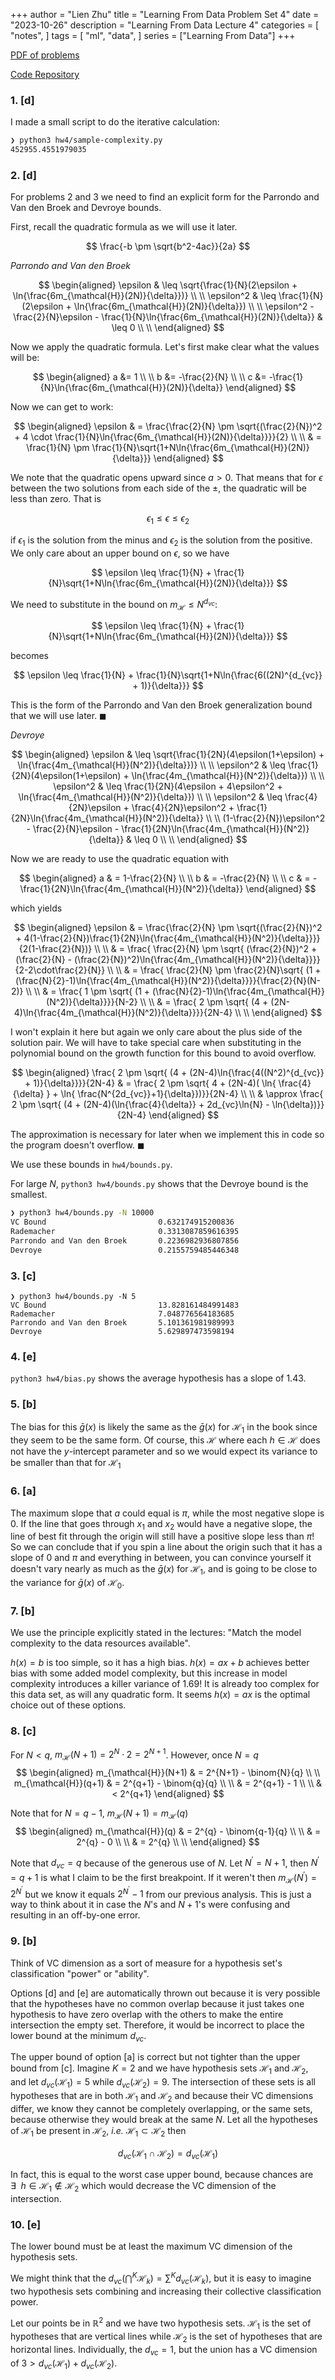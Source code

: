 +++
author = "Lien Zhu"
title = "Learning From Data Problem Set 4"
date = "2023-10-26"
description = "Learning From Data Lecture 4"
categories = [ "notes", ]
tags = [ "ml", "data", ]
series = ["Learning From Data"]
+++

[PDF of problems](https://work.caltech.edu/homework/hw4.pdf)

[Code Repository](https://github.com/lienzhuzhu/lfd)

### 1. [d]

I made a small script to do the iterative calculation:

```zsh
❯ python3 hw4/sample-complexity.py
452955.4551979035
```


### 2. [d]

For problems 2 and 3 we need to find an explicit form for the Parrondo and Van den Broek and Devroye bounds.

First, recall the quadratic formula as we will use it later.

$$
\frac{-b \pm \sqrt{b^2-4ac}}{2a}
$$

_Parrondo and Van den Broek_

$$
\begin{aligned}
\epsilon    &   \leq    \sqrt{\frac{1}{N}(2\epsilon + \ln{\frac{6m_{\mathcal{H}}(2N)}{\delta}})} \\ \\
\epsilon^2  &   \leq    \frac{1}{N}(2\epsilon + \ln{\frac{6m_{\mathcal{H}}(2N)}{\delta}}) \\ \\
\epsilon^2 - \frac{2}{N}\epsilon - \frac{1}{N}\ln{\frac{6m_{\mathcal{H}}(2N)}{\delta}}    & \leq  0 \\ \\
\end{aligned}
$$

Now we apply the quadratic formula. Let's first make clear what the values will be:

$$
\begin{aligned}
a &= 1 \\ \\
b &= -\frac{2}{N} \\ \\
c &= -\frac{1}{N}\ln{\frac{6m_{\mathcal{H}}(2N)}{\delta}}
\end{aligned}
$$

Now we can get to work:

$$
\begin{aligned}
\epsilon    & = \frac{\frac{2}{N} \pm \sqrt{(\frac{2}{N})^2 + 4 \cdot \frac{1}{N}\ln{\frac{6m_{\mathcal{H}}(2N)}{\delta}}}}{2} \\ \\
            & = \frac{1}{N} \pm \frac{1}{N}\sqrt{1+N\ln{\frac{6m_{\mathcal{H}}(2N)}{\delta}}}
\end{aligned}
$$

We note that the quadratic opens upward since $a > 0$. That means that for $\epsilon$ between the two solutions from each side of the $\pm$, the quadratic will be less than zero. That is

$$
\epsilon_1 \leq \epsilon \leq \epsilon_2
$$

if $\epsilon_1$ is the solution from the minus and $\epsilon_2$ is the solution from the positive. We only care about an upper bound on $\epsilon$, so we have

$$
\epsilon \leq \frac{1}{N} + \frac{1}{N}\sqrt{1+N\ln{\frac{6m_{\mathcal{H}}(2N)}{\delta}}}
$$

We need to substitute in the bound on $m_{\mathcal{H}} \leq N^{d_{vc}}$:

$$
\epsilon \leq \frac{1}{N} + \frac{1}{N}\sqrt{1+N\ln{\frac{6m_{\mathcal{H}}(2N)}{\delta}}}
$$

becomes

$$
\epsilon \leq \frac{1}{N} + \frac{1}{N}\sqrt{1+N\ln{\frac{6((2N)^{d_{vc}} + 1)}{\delta}}}
$$


This is the form of the Parrondo and Van den Broek generalization bound that we will use later. $\blacksquare$


*Devroye* 

$$
\begin{aligned}
\epsilon        & \leq  \sqrt{\frac{1}{2N}(4\epsilon(1+\epsilon) + \ln{\frac{4m_{\mathcal{H}}(N^2)}{\delta}})} \\ \\
\epsilon^2      & \leq  \frac{1}{2N}(4\epsilon(1+\epsilon) + \ln{\frac{4m_{\mathcal{H}}(N^2)}{\delta}}) \\ \\
\epsilon^2      & \leq  \frac{1}{2N}(4\epsilon + 4\epsilon^2 + \ln{\frac{4m_{\mathcal{H}}(N^2)}{\delta}}) \\ \\
\epsilon^2      & \leq  \frac{4}{2N}\epsilon + \frac{4}{2N}\epsilon^2 + \frac{1}{2N}\ln{\frac{4m_{\mathcal{H}}(N^2)}{\delta}} \\ \\
(1-\frac{2}{N})\epsilon^2 - \frac{2}{N}\epsilon - \frac{1}{2N}\ln{\frac{4m_{\mathcal{H}}(N^2)}{\delta}}     & \leq  0 \\ \\
\end{aligned}
$$

Now we are ready to use the quadratic equation with

$$
\begin{aligned}
a   & = 1-\frac{2}{N} \\ \\
b   & = -\frac{2}{N} \\ \\
c   & = -\frac{1}{2N}\ln{\frac{4m_{\mathcal{H}}(N^2)}{\delta}}
\end{aligned}
$$

which yields

$$
\begin{aligned}
\epsilon    & = \frac{\frac{2}{N} \pm \sqrt{(\frac{2}{N})^2 + 4(1-\frac{2}{N})\frac{1}{2N}\ln{\frac{4m_{\mathcal{H}}(N^2)}{\delta}}}}{2(1-\frac{2}{N})} \\ \\
            & = \frac{ \frac{2}{N} \pm \sqrt{ (\frac{2}{N})^2 + (\frac{2}{N} - (\frac{2}{N})^2)\ln{\frac{4m_{\mathcal{H}}(N^2)}{\delta}}}}{2-2\cdot\frac{2}{N}} \\ \\
            & = \frac{ \frac{2}{N} \pm \frac{2}{N}\sqrt{ (1 + (\frac{N}{2}-1)\ln{\frac{4m_{\mathcal{H}}(N^2)}{\delta}}}}{\frac{2}{N}(N-2)} \\ \\
            & = \frac{ 1 \pm \sqrt{ (1 + (\frac{N}{2}-1)\ln{\frac{4m_{\mathcal{H}}(N^2)}{\delta}}}}{N-2} \\ \\
            & = \frac{ 2 \pm \sqrt{ (4 + (2N-4)\ln{\frac{4m_{\mathcal{H}}(N^2)}{\delta}}}}{2N-4} \\ \\
\end{aligned}
$$


I won't explain it here but again we only care about the plus side of the solution pair. We will have to take special care when substituting in the polynomial bound on the growth function for this bound to avoid overflow. 

$$
\begin{aligned}
\frac{ 2 \pm \sqrt{ (4 + (2N-4)\ln{\frac{4((N^2)^{d_{vc}} + 1)}{\delta}}}}{2N-4}    & =         \frac{ 2 \pm \sqrt{ 4 + (2N-4)( \ln{ \frac{4}{\delta} } + \ln{ \frac{N^{2d_{vc}}+1}{\delta}})}}{2N-4}  \\ \\
                                                                                    & \approx   \frac{ 2 \pm \sqrt{ (4 + (2N-4)(\ln{\frac{4}{\delta}} + 2d_{vc}\ln{N} - \ln{\delta})}}{2N-4}
\end{aligned}
$$

The approximation is necessary for later when we implement this in code so the program doesn't overflow. $\blacksquare$


We use these bounds in `hw4/bounds.py`.

For large $N$, `python3 hw4/bounds.py` shows that the Devroye bound is the smallest.

```zsh
❯ python3 hw4/bounds.py -N 10000
VC Bound                         0.632174915200836
Rademacher                       0.3313087859616395
Parrondo and Van den Broek       0.2236982936807856
Devroye                          0.2155759485446348
```


### 3. [c]

```
❯ python3 hw4/bounds.py -N 5
VC Bound                         13.828161484991483
Rademacher                       7.048776564183685
Parrondo and Van den Broek       5.101361981989993
Devroye                          5.629897473598194
```


### 4. [e]

`python3 hw4/bias.py` shows the average hypothesis has a slope of $1.43$.


### 5. [b]

The bias for this $\bar{g}(x)$ is likely the same as the $\bar{g}(x)$ for $\mathcal{H}_1$ in the book since they seem to be the same form. Of course, this $\mathcal{H}$ where each $h \in \mathcal{H}$ does not have the $y$-intercept parameter and so we would expect its variance to be smaller than that for $\mathcal{H}_1$


### 6. [a]

The maximum slope that $a$ could equal is $\pi$, while the most negative slope is $0$. If the line that goes through $x_1$ and $x_2$ would have a negative slope, the line of best fit through the origin will still have a positive slope less than $\pi$! So we can conclude that if you spin a line about the origin such that it has a slope of $0$ and $\pi$ and everything in between, you can convince yourself it doesn't vary nearly as much as the $\bar{g}(x)$ for $\mathcal{H}_1$, and is going to be close to the variance for $\bar{g}(x)$ of $\mathcal{H}_0$.


### 7. [b]

We use the principle explicitly stated in the lectures: "Match the model complexity to the data resources available".

$h(x) = b$ is too simple, so it has a high bias. $h(x) = ax + b$ achieves better bias with some added model complexity, but this increase in model complexity introduces a killer variance of $1.69$! It is already too complex for this data set, as will any quadratic form. It seems $h(x) = ax$ is the optimal choice out of these options.


### 8. [c]

For $N<q$, $m_{\mathcal{H}}(N+1) = 2^N\cdot2 = 2^{N+1}$. However, once $N=q$ 
$$
\begin{aligned}
m_{\mathcal{H}}(N+1)    & = 2^{N+1} - \binom{N}{q} \\ \\
m_{\mathcal{H}}(q+1)    & = 2^{q+1} - \binom{q}{q} \\ \\
                        & = 2^{q+1} - 1 \\ \\
                        & < 2^{q+1}
\end{aligned}
$$

Note that for $N=q-1$, $m_{\mathcal{H}}(N+1) = m_{\mathcal{H}}(q)$
$$
\begin{aligned}
m_{\mathcal{H}}(q)      & = 2^{q} - \binom{q-1}{q} \\ \\
                        & = 2^{q} - 0 \\ \\
                        & = 2^{q} \\ \\
\end{aligned}
$$

Note that $d_{vc} = q$ because of the generous use of $N$. Let $N^\prime = N+1$, then $N^\prime = q+1$ is what I claim to be the first breakpoint. If it weren't then $m_{\mathcal{H}}(N^\prime) = 2^{N^{\prime}}$ but we know it equals $2^{N^\prime} - 1$ from our previous analysis. This is just a way to think about it in case the $N$'s and $N+1$'s were confusing and resulting in an off-by-one error.


### 9. [b]

Think of VC dimension as a sort of measure for a hypothesis set's classification "power" or "ability".

Options [d] and [e] are automatically thrown out because it is very possible that the hypotheses have no common overlap because it just takes one hypothesis to have zero overlap with the others to make the entire intersection the empty set. Therefore, it would be incorrect to place the lower bound at the minimum $d_{vc}$.

The upper bound of option [a] is correct but not tighter than the upper bound from [c]. Imagine $K=2$ and we have hypothesis sets $\mathcal{H}_1$ and $\mathcal{H}_2$, and let $d_{vc}(\mathcal{H}_1) = 5$ while $d_{vc}(\mathcal{H}_2) = 9$. The intersection of these sets is all hypotheses that are in both $\mathcal{H}_1$ and $\mathcal{H}_2$ and because their VC dimensions differ, we know they cannot be completely overlapping, or the same sets, because otherwise they would break at the same $N$. Let all the hypotheses of $\mathcal{H}_1$ be present in $\mathcal{H}_2$, _i.e._ $\mathcal{H}_1 \subset \mathcal{H}_2$ then

$$
d_{vc}(\mathcal{H}_1 \cap \mathcal{H}_2) = d_{vc}(\mathcal{H}_1)
$$

In fact, this is equal to the worst case upper bound, because chances are $\exists\enspace h \in \mathcal{H_1} \notin \mathcal{H_2}$ which would decrease the VC dimension of the intersection.


### 10. [e]

The lower bound must be at least the maximum VC dimension of the hypothesis sets.

We might think that the $d_{vc}(\bigcap^K\mathcal{H}_k) = \sum^{K}d_{vc}(\mathcal{H}_k)$, but it is easy to imagine two hypothesis sets combining and increasing their collective classification power.

Let our points be in $\mathbb{R}^2$ and we have two hypothesis sets. $\mathcal{H}_1$ is the set of hypotheses that are vertical lines while $\mathcal{H}_2$ is the set of hypotheses that are horizontal lines. Individually, the $d_{vc} = 1$, but the union has a VC dimension of $3 > d_{vc}(\mathcal{H}_1) + d_{vc}(\mathcal{H}_2)$.
